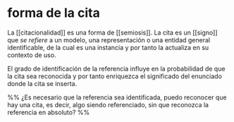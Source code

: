 # forma de la cita
La [[citacionalidad]] es una forma de [[semiosis]]. La cita es un [[signo]] que *se refiere* a un modelo, una representación o una entidad general identificable, de la cual es una instancia y por tanto la actualiza en su contexto de uso.

El grado de identificación de la referencia influye en la probabilidad de que la cita sea reconocida y por tanto enriquezca el significado del enunciado donde la cita se inserta.

%%
¿Es necesario que la referencia sea identificada, puedo reconocer que hay una cita, es decir, algo siendo referenciado, sin que reconozca la referencia en absoluto?
%%
